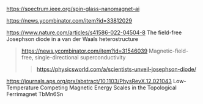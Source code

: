 https://spectrum.ieee.org/spin-glass-nanomagnet-ai

https://news.ycombinator.com/item?id=33812029

https://www.nature.com/articles/s41586-022-04504-8 The field-free Josephson diode in a van der Waals heterostructure
> https://news.ycombinator.com/item?id=31546039 Magnetic-field-free, single-directional superconductivity 
> > https://physicsworld.com/a/scientists-unveil-josephson-diode/

https://journals.aps.org/prx/abstract/10.1103/PhysRevX.12.021043 Low-Temperature Competing Magnetic Energy Scales in the Topological Ferrimagnet TbMn6Sn